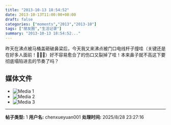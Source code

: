 ```yaml
---
title: "2013-10-13 18:54:52"
date: 2013-10-13T11:00:00+08:00
draft: false
categories: ["moments","2013","2013-10"]
tags: ["朋友圈","生活记录"]
summary: "2013-10-13 18:54:52..."
---
```


昨天在沸点被马桶盖砸破鼻梁后，今天我又来沸点被门口电线杆子撞哇（关键还是在好多人面前！）好不容易愈合了的伤口又裂掉了哇！本来鼻子就不高这下要彻底塌陷进去的节奏了吗？

## 媒体文件

- ![Media 1](/Moments/photos/2013-10-13/201310131854520.jpg)
- ![Media 2](/Moments/photos/2013-10-13/201310131854521.jpg)
- ![Media 3](/Moments/photos/2013-10-13/201310131854522.jpg)

---

**帖子类型:** 1
**用户名:** chenxueyuan001
**处理时间:** 2025/8/28 23:27:16